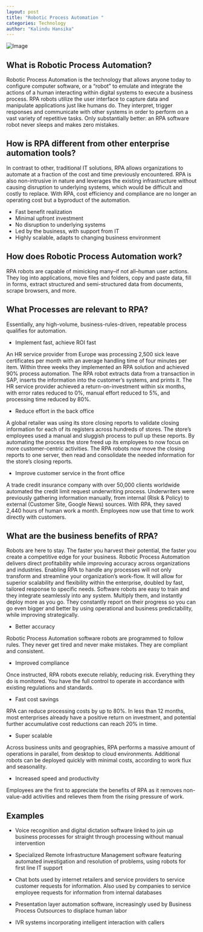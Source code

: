 ```yaml
---
layout: post
title: "Robotic Process Automation "
categories: Technology
author: "Kalindu Hansika"
---
```

![Image](https://github.com/aviorsys/aviorsys.github.io/raw/master/images/rpaimage.jpg)

## What is Robotic Process Automation?

Robotic Process Automation is the technology that allows anyone today to configure computer software, or a “robot” to emulate and integrate the actions of a human interacting within digital systems to execute a business process. RPA robots utilize the user interface to capture data and manipulate applications just like humans do. They interpret, trigger responses and communicate with other systems in order to perform on a vast variety of repetitive tasks. Only substantially better: an RPA software robot never sleeps and makes zero mistakes.

## How is RPA different from other enterprise automation tools?

In contrast to other, traditional IT solutions, RPA allows organizations to automate at a fraction of the cost and time previously encountered. RPA is also non-intrusive in nature and leverages the existing infrastructure without causing disruption to underlying systems, which would be difficult and costly to replace. With RPA, cost efficiency and compliance are no longer an operating cost but a byproduct of the automation.

- Fast benefit realization
- Minimal upfront investment
- No disruption to underlying systems
- Led by the business, with support from IT
- Highly scalable, adapts to changing business environment

## How does Robotic Process Automation work?

RPA robots are capable of mimicking many–if not all–human user actions. They log into applications, move files and folders, copy and paste data, fill in forms, extract structured and semi-structured data from documents, scrape browsers, and more.

## What Processes are relevant to RPA?

Essentially, any high-volume, business-rules-driven, repeatable process qualifies for automation.

- Implement fast, achieve ROI fast

An HR service provider from Europe was processing 2,500 sick leave certificates per month with an average handling time of four minutes per item. Within three weeks they implemented an RPA solution and achieved 90% process automation. The RPA robot extracts data from a transaction in SAP, inserts the information into the customer’s systems, and prints it. The HR service provider achieved a return-on-investment within six months, with error rates reduced to 0%, manual effort reduced to 5%, and processing time reduced by 80%.

- Reduce effort in the back office 

A global retailer was using its store closing reports to validate closing information for each of its registers across hundreds of stores. The store’s employees used a manual and sluggish process to pull up these reports. By automating the process the store freed up its employees to now focus on more customer-centric activities. The RPA robots now move the closing reports to one server, then read and consolidate the needed information for the store’s closing reports.

- Improve customer service in the front office

A trade credit insurance company with over 50,000 clients worldwide automated the credit limit request underwriting process. Underwriters were previously gathering information manually, from internal (Risk & Policy) to external (Customer Site, Google News) sources. With RPA, they saved 2,440 hours of human work a month. Employees now use that time to work directly with customers.

## What are the business benefits of RPA?

Robots are here to stay. The faster you harvest their potential, the faster you create a competitive edge for your business. Robotic Process Automation delivers direct profitability while improving accuracy across organizations and industries. Enabling RPA to handle any processes will not only transform and streamline your organization’s work-flow. It will allow for superior scalability and flexibility within the enterprise, doubled by fast, tailored response to specific needs. Software robots are easy to train and they integrate seamlessly into any system. Multiply them, and instantly deploy more as you go. They constantly report on their progress so you can go even bigger and better by using operational and business predictability, while improving strategically.

- Better accuracy

Robotic Process Automation software robots are programmed to follow rules. They never get tired and never make mistakes. They are compliant and consistent.

- Improved compliance

Once instructed, RPA robots execute reliably, reducing risk. Everything they do is monitored. You have the full control to operate in accordance with existing regulations and standards.

- Fast cost savings

RPA can reduce processing costs by up to 80%. In less than 12 months, most enterprises already have a positive return on investment, and potential further accumulative cost reductions can reach 20% in time.

- Super scalable

Across business units and geographies, RPA performs a massive amount of operations in parallel, from desktop to cloud environments. Additional robots can be deployed quickly with minimal costs, according to work flux and seasonality.

- Increased speed and productivity

Employees are the first to appreciate the benefits of RPA as it removes non-value-add activities and relieves them from the rising pressure of work.

## Examples

- Voice recognition and digital dictation software linked to join up business processes for straight through processing without manual intervention

- Specialized Remote Infrastructure Management software featuring automated investigation and resolution of problems, using robots for first line IT support

- Chat bots used by internet retailers and service providers to service customer requests for information. Also used by companies to service employee requests for information from internal databases

- Presentation layer automation software, increasingly used by Business Process Outsources to displace human labor
- IVR systems incorporating intelligent interaction with callers






